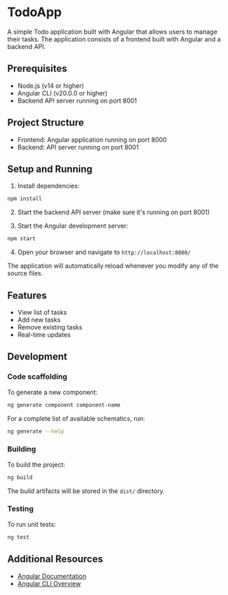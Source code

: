 # TodoApp

A simple Todo application built with Angular that allows users to manage their tasks. The application consists of a frontend built with Angular and a backend API.

## Prerequisites

- Node.js (v14 or higher)
- Angular CLI (v20.0.0 or higher)
- Backend API server running on port 8001

## Project Structure

- Frontend: Angular application running on port 8000
- Backend: API server running on port 8001

## Setup and Running

1. Install dependencies:
```bash
npm install
```

2. Start the backend API server (make sure it's running on port 8001)

3. Start the Angular development server:
```bash
npm start
```

4. Open your browser and navigate to `http://localhost:8000/`

The application will automatically reload whenever you modify any of the source files.

## Features

- View list of tasks
- Add new tasks
- Remove existing tasks
- Real-time updates

## Development

### Code scaffolding

To generate a new component:
```bash
ng generate component component-name
```

For a complete list of available schematics, run:
```bash
ng generate --help
```

### Building

To build the project:
```bash
ng build
```

The build artifacts will be stored in the `dist/` directory.

### Testing

To run unit tests:
```bash
ng test
```

## Additional Resources

- [Angular Documentation](https://angular.dev)
- [Angular CLI Overview](https://angular.dev/tools/cli)
